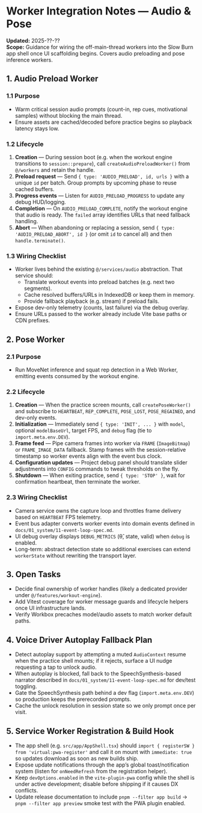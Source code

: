 # Worker Integration Notes — Audio & Pose

**Updated:** 2025-??-??  
**Scope:** Guidance for wiring the off-main-thread workers into the Slow Burn app shell once UI scaffolding begins. Covers audio preloading and pose inference workers.

## 1. Audio Preload Worker

### 1.1 Purpose
- Warm critical session audio prompts (count-in, rep cues, motivational samples) without blocking the main thread.
- Ensure assets are cached/decoded before practice begins so playback latency stays low.

### 1.2 Lifecycle
1. **Creation** — During session boot (e.g. when the workout engine transitions to `session::prepare`), call `createAudioPreloadWorker()` from `@/workers` and retain the handle.
2. **Preload request** — Send `{ type: 'AUDIO_PRELOAD', id, urls }` with a unique `id` per batch. Group prompts by upcoming phase to reuse cached buffers.
3. **Progress events** — Listen for `AUDIO_PRELOAD_PROGRESS` to update any debug HUD/logging.
4. **Completion** — On `AUDIO_PRELOAD_COMPLETE`, notify the workout engine that audio is ready. The `failed` array identifies URLs that need fallback handling.
5. **Abort** — When abandoning or replacing a session, send `{ type: 'AUDIO_PRELOAD_ABORT', id }` (or omit `id` to cancel all) and then `handle.terminate()`.

### 1.3 Wiring Checklist
- Worker lives behind the existing `@/services/audio` abstraction. That service should:
  - Translate workout events into preload batches (e.g. next two segments).
  - Cache resolved buffers/URLs in IndexedDB or keep them in memory.
  - Provide fallback playback (e.g. stream) if preload fails.
- Expose dev-only telemetry (counts, last failure) via the debug overlay.
- Ensure URLs passed to the worker already include Vite base paths or CDN prefixes.

## 2. Pose Worker

### 2.1 Purpose
- Run MoveNet inference and squat rep detection in a Web Worker, emitting events consumed by the workout engine.

### 2.2 Lifecycle
1. **Creation** — When the practice screen mounts, call `createPoseWorker()` and subscribe to `HEARTBEAT`, `REP_COMPLETE`, `POSE_LOST`, `POSE_REGAINED`, and dev-only events.
2. **Initialization** — Immediately send `{ type: 'INIT', ... }` with `model`, optional `modelBaseUrl`, target FPS, and `debug` flag (tie to `import.meta.env.DEV`).
3. **Frame feed** — Pipe camera frames into worker via `FRAME` (`ImageBitmap`) or `FRAME_IMAGE_DATA` fallback. Stamp frames with the session-relative timestamp so worker events align with the event bus clock.
4. **Configuration updates** — Project debug panel should translate slider adjustments into `CONFIG` commands to tweak thresholds on the fly.
5. **Shutdown** — When exiting practice, send `{ type: 'STOP' }`, wait for confirmation heartbeat, then terminate the worker.

### 2.3 Wiring Checklist
- Camera service owns the capture loop and throttles frame delivery based on `HEARTBEAT` FPS telemetry.
- Event bus adapter converts worker events into domain events defined in `docs/01_system/11-event-loop-spec.md`.
- UI debug overlay displays `DEBUG_METRICS` (θ̂, state, valid) when `debug` is enabled.
- Long-term: abstract detection state so additional exercises can extend `workerState` without rewriting the transport layer.

## 3. Open Tasks
- Decide final ownership of worker handles (likely a dedicated provider under `@/features/workout-engine`).
- Add Vitest coverage for worker message guards and lifecycle helpers once UI infrastructure lands.
- Verify Workbox precaches model/audio assets to match worker default paths.

## 4. Voice Driver Autoplay Fallback Plan
- Detect autoplay support by attempting a muted `AudioContext` resume when the practice shell mounts; if it rejects, surface a UI nudge requesting a tap to unlock audio.
- When autoplay is blocked, fall back to the SpeechSynthesis-based narrator described in `docs/01_system/11-event-loop-spec.md` for dev/test toggling.
- Gate the SpeechSynthesis path behind a dev flag (`import.meta.env.DEV`) so production keeps the prerecorded prompts.
- Cache the unlock resolution in session state so we only prompt once per visit.

## 5. Service Worker Registration & Build Hook
- The app shell (e.g. `src/app/AppShell.tsx`) should `import { registerSW } from 'virtual:pwa-register'` and call it on mount with `immediate: true` so updates download as soon as new builds ship.
- Expose update notifications through the app’s global toast/notification system (listen for `onNeedRefresh` from the registration helper).
- Keep `devOptions.enabled` in the `vite-plugin-pwa` config while the shell is under active development; disable before shipping if it causes DX conflicts.
- Update release documentation to include `pnpm --filter app build` → `pnpm --filter app preview` smoke test with the PWA plugin enabled.
